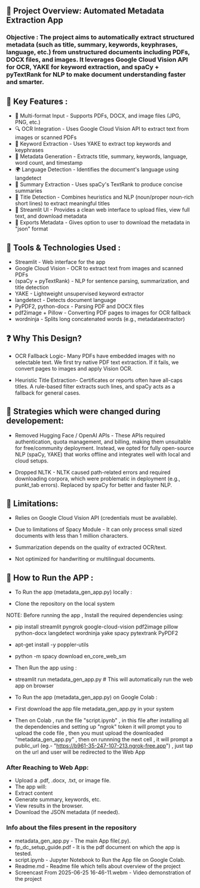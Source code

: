 ## 📄 Project Overview: Automated Metadata Extraction App

### Objective : The project aims to automatically extract structured metadata (such as title, summary, keywords, keyphrases, language, etc.) from unstructured documents including PDFs, DOCX files, and images. It leverages Google Cloud Vision API for OCR, YAKE for keyword extraction, and spaCy + pyTextRank for NLP to make document understanding faster and smarter.


## 🚀 Key Features :

- 📂 Multi-format Input - Supports PDFs, DOCX, and image files (JPG, PNG, etc.)
- 🔍 OCR Integration - Uses Google Cloud Vision API to extract text from images or scanned PDFs
- 🧠 Keyword Extraction - Uses YAKE to extract top keywords and keyphrases
- 📃 Metadata Generation - Extracts title, summary, keywords, language, word count, and timestamp
- 🌍 Language Detection - Identifies the document's language using langdetect
- 📝 Summary Extraction - Uses spaCy's TextRank to produce concise summaries
- 🧾 Title Detection - Combines heuristics and NLP (noun/proper noun-rich short lines) to extract meaningful titles
- 👤 Streamlit UI - Provides a clean web interface to upload files, view full text, and download metadata
- 💾 Exports Metadata - Gives option to user to download the metadata in "json" format



## 🔧 Tools & Technologies Used :


- Streamlit - Web interface for the app
- Google Cloud Vision	- OCR to extract text from images and scanned PDFs
- (spaCy + pyTextRank) - NLP for sentence parsing, summarization, and title detection
- YAKE - Lightweight unsupervised keyword extractor
- langdetect - Detects document language
- PyPDF2, python-docx	- Parsing PDF and DOCX files
- pdf2image + Pillow - Converting PDF pages to images for OCR fallback
- wordninja - Splits long concatenated words (e.g., metadataextractor)




## ❓ Why This Design?

- OCR Fallback Logic-
Many PDFs have embedded images with no selectable text. We first try native PDF text extraction. If it fails, we convert pages to images and apply Vision OCR.

- Heuristic Title Extraction-
Certificates or reports often have all-caps titles. A rule-based filter extracts such lines, and spaCy acts as a fallback for general cases.



## 🧠 Strategies which were changed during developement:

- Removed Hugging Face / OpenAI APIs  -  These APIs required authentication, quota management, and billing, making them unsuitable for free/community deployment. Instead, we opted for fully open-source NLP (spaCy, YAKE) that works offline and integrates well with local and cloud setups.

    
- Dropped NLTK  -  NLTK caused path-related errors and required downloading corpora, which were problematic in deployment (e.g., punkt_tab errors). Replaced by spaCy for better and faster NLP.




## 🚫 Limitations:

- Relies on Google Cloud Vision API (credentials must be available).

- Due to limitations of Spacy Module - It can only process small sized documents with less than 1 million characters.
  
- Summarization depends on the quality of extracted OCR/text.

- Not optimized for handwriting or multilingual documents.




## 🤔 How to Run the APP :



- To Run the app (metadata_gen_app.py) locally :

- Clone the repository on the local system

NOTE: Before running the app , Install the required dependencies using:

- pip install streamlit pyngrok google-cloud-vision pdf2image pillow python-docx langdetect wordninja yake spacy pytextrank PyPDF2
- apt-get install -y poppler-utils
- python -m spacy download en_core_web_sm

- Then Run the app using :

- streamlit run metadata_gen_app.py  # This will automatically run the web app on browser




- To Run the app (metadata_gen_app.py) on Google Colab :

- First download the app file metadata_gen_app.py in your system
  
- Then on Colab , run the file "script.ipynb" , in this file after installing all the dependencies and setting up "ngrok" token it will prompt you to upload the code file , then you must upload the downloaded "metadata_gen_app.py" ,
  then on runnning the next cell , it will prompt a public_url (eg.- "https://b961-35-247-107-213.ngrok-free.app") , just tap on the url and user will be redirected to the Web App


### After Reaching to Web App:

- Upload a .pdf, .docx, .txt, or image file.
- The app will:
- Extract content
- Generate summary, keywords, etc.
- View results in the browser.
- Download the JSON metadata (if needed).

### Info about the files present in the repository

- metadata_gen_app.py - The main App file(.py).
- fp_dc_setup_guide.pdf - It is the pdf document on which the app is tested.
- script.ipynb - Jupyter Notebook to Run the App file on Google Colab.
- Readme.md - Readme file which tells about overview of the project
- Screencast From 2025-06-25 16-46-11.webm - Video demonstration of the project
 
